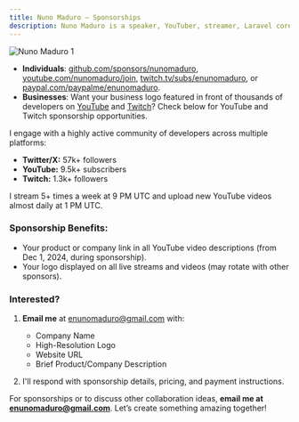 ```yaml
---
title: Nuno Maduro — Sponsorships
description: Nuno Maduro is a speaker, YouTuber, streamer, Laravel core team member, and open-source enthusiast.
---
```


![Nuno Maduro 1](https://nunomaduro.com/sponsorships.1.jpg)

- **Individuals**: [github.com/sponsors/nunomaduro](https://github.com/sponsors/nunomaduro), [youtube.com/nunomaduro/join](https://www.youtube.com/nunomaduro/join), [twitch.tv/subs/enunomaduro](https://www.twitch.tv/subs/enunomaduro), or [paypal.com/paypalme/enunomaduro](https://paypal.com/paypalme/enunomaduro).
- **Businesses**: Want your business logo featured in front of thousands of developers on [YouTube](https://www.youtube.com/nunomaduro) and [Twitch](https://www.twitch.tv/enunomaduro)? Check below for YouTube and Twitch sponsorship opportunities.

I engage with a highly active community of developers across multiple platforms:

- **Twitter/X:** 57k+ followers
- **YouTube:** 9.5k+ subscribers
- **Twitch:** 1.3k+ followers

I stream 5+ times a week at 9 PM UTC and upload new YouTube videos almost daily at 1 PM UTC.

### Sponsorship Benefits:
- Your product or company link in all YouTube video descriptions (from Dec 1, 2024, during sponsorship).
- Your logo displayed on all live streams and videos (may rotate with other sponsors).

### Interested?
1. **Email me** at [enunomaduro@gmail.com](mailto:enunomaduro@gmail.com) with:
   - Company Name
   - High-Resolution Logo
   - Website URL
   - Brief Product/Company Description

2. I'll respond with sponsorship details, pricing, and payment instructions.

For sponsorships or to discuss other collaboration ideas, **email me at [enunomaduro@gmail.com](mailto:enunomaduro@gmail.com)**. Let’s create something amazing together!
